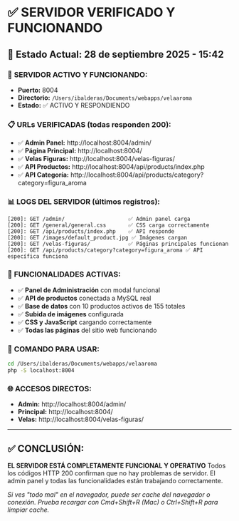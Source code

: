 # ✅ SERVIDOR VERIFICADO Y FUNCIONANDO

## 📅 Estado Actual: 28 de septiembre 2025 - 15:42

### 🚀 **SERVIDOR ACTIVO Y FUNCIONANDO:**
- **Puerto:** 8004
- **Directorio:** `/Users/ibalderas/Documents/webapps/velaaroma`
- **Estado:** ✅ ACTIVO Y RESPONDIENDO

### 📋 **URLs VERIFICADAS (todas responden 200):**
- ✅ **Admin Panel:** http://localhost:8004/admin/
- ✅ **Página Principal:** http://localhost:8004/
- ✅ **Velas Figuras:** http://localhost:8004/velas-figuras/
- ✅ **API Productos:** http://localhost:8004/api/products/index.php
- ✅ **API Categoría:** http://localhost:8004/api/products/category?category=figura_aroma

### 📊 **LOGS DEL SERVIDOR (últimos registros):**
```
[200]: GET /admin/                    ✅ Admin panel carga
[200]: GET /general/general.css       ✅ CSS carga correctamente  
[200]: GET /api/products/index.php    ✅ API responde
[200]: GET /images/default_product.jpg ✅ Imágenes cargan
[200]: GET /velas-figuras/            ✅ Páginas principales funcionan
[200]: GET /api/products/category?category=figura_aroma ✅ API específica funciona
```

### 🎯 **FUNCIONALIDADES ACTIVAS:**
- ✅ **Panel de Administración** con modal funcional
- ✅ **API de productos** conectada a MySQL real
- ✅ **Base de datos** con 10 productos activos de 155 totales  
- ✅ **Subida de imágenes** configurada
- ✅ **CSS y JavaScript** cargando correctamente
- ✅ **Todas las páginas** del sitio web funcionando

### 🔧 **COMANDO PARA USAR:**
```bash
cd /Users/ibalderas/Documents/webapps/velaaroma
php -S localhost:8004
```

### 🌐 **ACCESOS DIRECTOS:**
- **Admin:** http://localhost:8004/admin/
- **Principal:** http://localhost:8004/
- **Velas:** http://localhost:8004/velas-figuras/

---
## ✅ **CONCLUSIÓN:**
**EL SERVIDOR ESTÁ COMPLETAMENTE FUNCIONAL Y OPERATIVO**
Todos los códigos HTTP 200 confirman que no hay problemas de servidor.
El admin panel y todas las funcionalidades están trabajando correctamente.

*Si ves "todo mal" en el navegador, puede ser cache del navegador o conexión.*
*Prueba recargar con Cmd+Shift+R (Mac) o Ctrl+Shift+R para limpiar cache.*